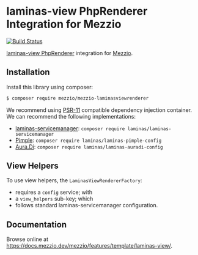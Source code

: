 # laminas-view PhpRenderer Integration for Mezzio

[![Build Status](https://github.com/mezzio/mezzio-laminasviewrenderer/workflows/Continuous%20Integration/badge.svg)](https://github.com/mezzio/mezzio-laminasviewrenderer/actions?query=workflow%3A"Continuous+Integration")

[laminas-view PhpRenderer](https://github.com/laminas/laminas-view) integration
for [Mezzio](https://github.com/mezzio/mezzio).

## Installation

Install this library using composer:

```bash
$ composer require mezzio/mezzio-laminasviewrenderer
```

We recommend using [PSR-11](https://www.php-fig.org/psr/psr-11/) compatible
dependency injection container. We can recommend the following implementations:

- [laminas-servicemanager](https://github.com/laminas/laminas-servicemanager):
  `composer require laminas/laminas-servicemanager`
- [Pimple](https://github.com/silexphp/Pimple):
  `composer require laminas/laminas-pimple-config`
- [Aura.Di](https://github.com/auraphp/Aura.Di):
  `composer require laminas/laminas-auradi-config`

## View Helpers

To use view helpers, the `LaminasViewRendererFactory`:

- requires a `config` service; with
- a `view_helpers` sub-key; which
- follows standard laminas-servicemanager configuration.

## Documentation

Browse online at https://docs.mezzio.dev/mezzio/features/template/laminas-view/.
